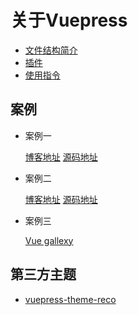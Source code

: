 # 关于Vuepress

- [文件结构简介](file.md)
- [插件](plugin.md)
- [使用指令](command.md)

## 案例

- 案例一

  [博客地址](http://dong4j.info/)
  [源码地址](https://github.com/dong4j/blog-resources)

- 案例二

  [博客地址](https://davidangel.net/)
  [源码地址](https://github.com/davidangel/davidangel-vuepress)

- 案例三
  
  [Vue gallexy](https://vuepress.gallery/)

## 第三方主题

- [vuepress-theme-reco](https://vuepress-theme-reco.recoluan.com/)
